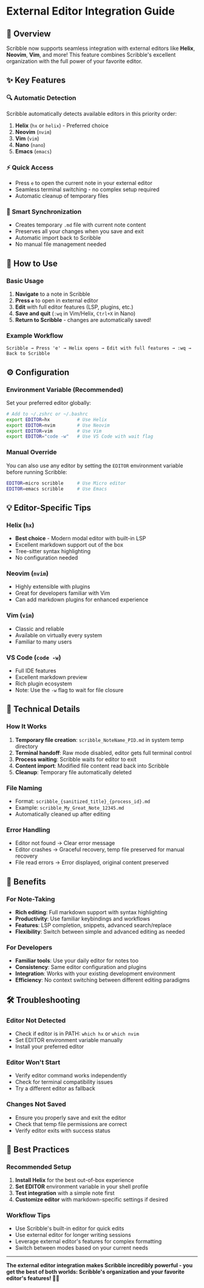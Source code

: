 # External Editor Integration Guide

## 🎯 Overview

Scribble now supports seamless integration with external editors like **Helix**, **Neovim**, **Vim**, and more! This feature combines Scribble's excellent organization with the full power of your favorite editor.

## ✨ Key Features

### 🔍 Automatic Detection
Scribble automatically detects available editors in this priority order:
1. **Helix** (`hx` or `helix`) - Preferred choice
2. **Neovim** (`nvim`)
3. **Vim** (`vim`) 
4. **Nano** (`nano`)
5. **Emacs** (`emacs`)

### ⚡ Quick Access
- Press `e` to open the current note in your external editor
- Seamless terminal switching - no complex setup required
- Automatic cleanup of temporary files

### 🔄 Smart Synchronization
- Creates temporary `.md` file with current note content
- Preserves all your changes when you save and exit
- Automatic import back to Scribble
- No manual file management needed

## 🚀 How to Use

### Basic Usage
1. **Navigate** to a note in Scribble
2. **Press `e`** to open in external editor
3. **Edit** with full editor features (LSP, plugins, etc.)
4. **Save and quit** (`:wq` in Vim/Helix, `Ctrl+X` in Nano)
5. **Return to Scribble** - changes are automatically saved!

### Example Workflow
```
Scribble → Press 'e' → Helix opens → Edit with full features → :wq → Back to Scribble
```

## ⚙️ Configuration

### Environment Variable (Recommended)
Set your preferred editor globally:
```bash
# Add to ~/.zshrc or ~/.bashrc
export EDITOR=hx          # Use Helix
export EDITOR=nvim        # Use Neovim  
export EDITOR=vim         # Use Vim
export EDITOR="code -w"   # Use VS Code with wait flag
```

### Manual Override
You can also use any editor by setting the `EDITOR` environment variable before running Scribble:
```bash
EDITOR=micro scribble     # Use Micro editor
EDITOR=emacs scribble     # Use Emacs
```

## 💡 Editor-Specific Tips

### Helix (`hx`)
- **Best choice** - Modern modal editor with built-in LSP
- Excellent markdown support out of the box
- Tree-sitter syntax highlighting
- No configuration needed

### Neovim (`nvim`)
- Highly extensible with plugins
- Great for developers familiar with Vim
- Can add markdown plugins for enhanced experience

### Vim (`vim`)
- Classic and reliable
- Available on virtually every system
- Familiar to many users

### VS Code (`code -w`)
- Full IDE features
- Excellent markdown preview
- Rich plugin ecosystem
- Note: Use the `-w` flag to wait for file closure

## 🔧 Technical Details

### How It Works
1. **Temporary file creation**: `scribble_NoteName_PID.md` in system temp directory
2. **Terminal handoff**: Raw mode disabled, editor gets full terminal control
3. **Process waiting**: Scribble waits for editor to exit
4. **Content import**: Modified file content read back into Scribble
5. **Cleanup**: Temporary file automatically deleted

### File Naming
- Format: `scribble_{sanitized_title}_{process_id}.md`
- Example: `scribble_My_Great_Note_12345.md`
- Automatically cleaned up after editing

### Error Handling
- Editor not found → Clear error message
- Editor crashes → Graceful recovery, temp file preserved for manual recovery
- File read errors → Error displayed, original content preserved

## 🎨 Benefits

### For Note-Taking
- **Rich editing**: Full markdown support with syntax highlighting
- **Productivity**: Use familiar keybindings and workflows  
- **Features**: LSP completion, snippets, advanced search/replace
- **Flexibility**: Switch between simple and advanced editing as needed

### For Developers
- **Familiar tools**: Use your daily editor for notes too
- **Consistency**: Same editor configuration and plugins
- **Integration**: Works with your existing development environment
- **Efficiency**: No context switching between different editing paradigms

## 🛠️ Troubleshooting

### Editor Not Detected
- Check if editor is in PATH: `which hx` or `which nvim`
- Set EDITOR environment variable manually
- Install your preferred editor

### Editor Won't Start
- Verify editor command works independently
- Check for terminal compatibility issues
- Try a different editor as fallback

### Changes Not Saved
- Ensure you properly save and exit the editor
- Check that temp file permissions are correct
- Verify editor exits with success status

## 🌟 Best Practices

### Recommended Setup
1. **Install Helix** for the best out-of-box experience
2. **Set EDITOR** environment variable in your shell profile
3. **Test integration** with a simple note first
4. **Customize editor** with markdown-specific settings if desired

### Workflow Tips
- Use Scribble's built-in editor for quick edits
- Use external editor for longer writing sessions
- Leverage external editor's features for complex formatting
- Switch between modes based on your current needs

---

**The external editor integration makes Scribble incredibly powerful - you get the best of both worlds: Scribble's organization and your favorite editor's features! 🎯✨**
